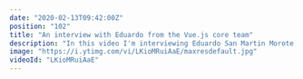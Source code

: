 ```yaml
---
date: "2020-02-13T09:42:00Z"
position: "102"
title: "An interview with Eduardo from the Vue.js core team"
description: "In this video I'm interviewing Eduardo San Martin Morote from the Vue.js core team. What a privilege to speak to someone who actually built the tools I use on a daily basis! Eduardo humbly explains how he sees life and how he acts as a contributor to open source projects.\n\nWhat a guy. I'm in awe how Eduardo carries himself and what this youngster has already accomplished.\n\nIn this video series I interview people that are amazing at their job in the tech industry. I try to find the tools and best practices they use to shine on conference stages, contribute to open source projects or when they deliver high quality work.\n\nFollow Eduardo here:\nhttps://twitter.com/posva\nhttps://github.com/sponsors/posva\nhttps://esm.dev/\nhttps://twitter.com/posva/status/1146415898967908352\n\nFollow me here:\nWebsite: https://timbenniks.nl/\nTwitter: https://twitter.com/timbenniks\nGithub: https://github.com/timbenniks"
image: "https://i.ytimg.com/vi/LKioMRuiAaE/maxresdefault.jpg"
videoId: "LKioMRuiAaE"
---
```


